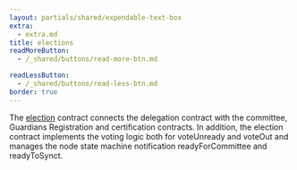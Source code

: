 ```yaml
---
layout: partials/shared/expendable-text-box
extra:
  - extra.md
title: elections
readMoreButton:
  - /_shared/buttons/read-more-btn.md

readLessButton:
  - /_shared/buttons/read-less-btn.md
border: true
---
```


The [election](https://etherscan.io/0x02Ca9F2c5dD0635516241efD480091870277865b) contract connects the delegation contract with the committee, Guardians Registration and certification contracts. In addition, the election contract implements the voting logic both for voteUnready and voteOut and manages the node state machine notification readyForCommittee and readyToSynct.
